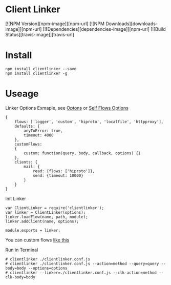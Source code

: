Client Linker
==================

[![NPM Version][npm-image]][npm-url]
[![NPM Downloads][downloads-image]][npm-url]
[![Dependencies][dependencies-image]][npm-url]
[![Build Status][travis-image]][travis-url]

# Install
```
npm install clientlinker --save
npm install clientlinker -g
```

# Useage

Linker Options Exmaple, see [Optons](https://github.com/Bacra/node-clientlinker/wiki/Linker-Options)
or [Self Flows Options](https://github.com/Bacra/node-clientlinker/wiki/Self-Flows-Options)

```
{
	flows: ['logger', 'custom', 'hiproto', 'localfile', 'httpproxy'],
	defaults: {
		anyToError: true,
		timeout: 4000
	},
	customFlows:
	{
		custom: function(query, body, callback, options) {}
	},
	clients: {
		mail: {
			read: {flows: ['hiproto']},
			send: {timeout: 10000}
		}
	}
}
```


Init Linker


```
var ClientLinker = require('clientlinker');
var linker = ClientLinker(options);
linker.loadFlow(name, path, module);
linker.addClient(name, options);

module.exports = linker;
```

You can custom flows [like this](https://github.com/Bacra/node-clientlinker/wiki/Custom-Flow)


Run in Terminal

```
# clientlinker ./clientlinker.conf.js
# clientlinker ./clientlinker.conf.js --action=method --query=query --body=body --options=options
# clientlinker --linker=./clientlinker.conf.js --clk-action=method --clk-body=body
```
